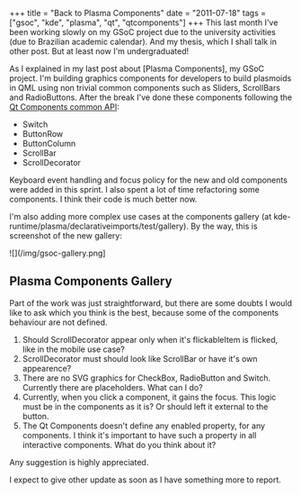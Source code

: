 +++
title = "Back to Plasma Components"
date = "2011-07-18"
tags = ["gsoc", "kde", "plasma", "qt", "qtcomponents"]
+++
This last month I've been working slowly on my GSoC project due to the
university activities (due to Brazilian academic calendar). And my
thesis, which I shall talk in other post. But at least now I'm
undergraduated!

As I explained in my last post about [Plasma Components],
my GSoC project. I'm building graphics components for developers to
build plasmoids in QML using non trivial common components such as
Sliders, ScrollBars and RadioButtons. After the break I've done these
components following the [Qt Components common
API](http://bugreports.qt.nokia.com/browse/QTCOMPONENTS-200):

-   Switch
-   ButtonRow
-   ButtonColumn
-   ScrollBar
-   ScrollDecorator

Keyboard event handling and focus policy for the new and old components
were added in this sprint. I also spent a lot of time refactoring some
components. I think their code is much better now.

I'm also adding more complex use cases at the components gallery (at
kde-runtime/plasma/declarativeimports/test/gallery). By the way, this is
screenshot of the new gallery:

![](/img/gsoc-gallery.png]

Plasma Components Gallery
-------------------------

Part of the work was just straightforward, but there are some doubts I
would like to ask which you think is the best, because some of the
components behaviour are not defined.

1.  Should ScrollDecorator appear only when it's flickableItem is
    flicked, like in the mobile use case?
2.  ScrollDecorator must should look like ScrollBar or have it's own
    appearence?
3.  There are no SVG graphics for CheckBox, RadioButton and Switch.
    Currently there are placeholders. What can I do?
4.  Currently, when you click a component, it gains the focus. This
    logic must be in the components as it is? Or should left it external
    to the button.
5.  The Qt Components doesn't define any enabled property, for any
    components. I think it's important to have such a property in all
    interactive components. What do you think about it?

Any suggestion is highly appreciated.

I expect to give other update as soon as I have something more to
report.

